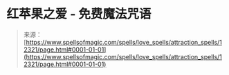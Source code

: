 <!--yml

分类: 未分类

date: 2024-06-12 18:49:58

-->

# 红苹果之爱 - 免费魔法咒语

> 来源：[https://www.spellsofmagic.com/spells/love_spells/attraction_spells/12321/page.html#0001-01-01](https://www.spellsofmagic.com/spells/love_spells/attraction_spells/12321/page.html#0001-01-01)
